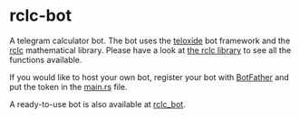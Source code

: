 # rclc-bot
A telegram calculator bot.
The bot uses the [teloxide](https://github.com/teloxide) bot framework and the [rclc](https://github.com/VladimirMarkelov/rclc_lib) mathematical library.
Please have a look at [the rclc library](https://github.com/VladimirMarkelov/rclc_lib) to see all the functions available.

If you would like to host your own bot, register your bot with [BotFather](https://t.me/botfather) and put the token in the [main.rs](https://github.com/12v7/rclc-bot/blob/main/src/main.rs) file.

A ready-to-use bot is also available at [rclc_bot](https://t.me/rclc_bot).


